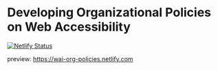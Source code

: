 # Developing Organizational Policies on Web Accessibility

[![Netlify Status](https://api.netlify.com/api/v1/badges/eafbd7be-a80b-45cf-8600-7348b0f6ce78/deploy-status)](https://app.netlify.com/sites/wai-org-policies/deploys)

preview: https://wai-org-policies.netlify.com

